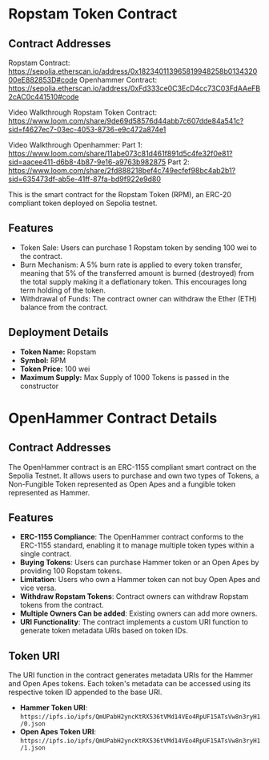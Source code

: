 # Ropstam Token Contract

## Contract Addresses
Ropstam Contract: https://sepolia.etherscan.io/address/0x182340113965819948258b013432000eE882853D#code
Openhammer Contract: https://sepolia.etherscan.io/address/0xFd333ce0C3EcD4cc73C03FdAAeFB2cAC0c441510#code

Video Walkthrough Ropstam Token Contract: https://www.loom.com/share/9de69d58576d44abb7c607dde84a541c?sid=f4627ec7-03ec-4053-8736-e9c472a874e1

Video Walkthrough Openhammer: 
Part 1: https://www.loom.com/share/11abe073c81d461f891d5c4fe32f0e81?sid=aacee411-d6b8-4b87-9e16-a9763b982875
Part 2: https://www.loom.com/share/2fd888218bef4c749ecfef98bc4ab2b1?sid=635473df-ab5e-41ff-87fa-bd9f922e9d80


This is the smart contract for the Ropstam Token (RPM), an ERC-20 compliant token deployed on Sepolia testnet.

## Features

- Token Sale: Users can purchase 1 Ropstam token by sending 100 wei to the contract.
- Burn Mechanism: A 5% burn rate is applied to every token transfer, meaning that 5% of the transferred amount is burned (destroyed) from the total supply making it a deflationary token. This encourages long term holding of the token.
- Withdrawal of Funds: The contract owner can withdraw the Ether (ETH) balance from the contract.

## Deployment Details

- **Token Name:** Ropstam
- **Symbol:** RPM
- **Token Price:** 100 wei
- **Maximum Supply:** Max Supply of 1000 Tokens is passed in the constructor

# OpenHammer Contract Details

## Contract Addresses


The OpenHammer contract is an ERC-1155 compliant smart contract on the Sepolia Testnet. It allows users to purchase and own two types of Tokens, a Non-Fungible Token represented as Open Apes and a fungible token represented as Hammer.

## Features

- **ERC-1155 Compliance**: The OpenHammer contract conforms to the ERC-1155 standard, enabling it to manage multiple token types within a single contract.
- **Buying Tokens**: Users can purchase Hammer token or an Open Apes by providing 100 Ropstam tokens.
- **Limitation**: Users who own a Hammer token can not buy Open Apes and vice versa.
- **Withdraw Ropstam Tokens**: Contract owners can withdraw Ropstam tokens from the contract.
- **Multiple Owners Can be added**: Existing owners can add more owners.
- **URI Functionality**: The contract implements a custom URI function to generate token metadata URIs based on token IDs.

## Token URI

The URI function in the contract generates metadata URIs for the Hammer and Open Apes tokens. Each token's metadata can be accessed using its respective token ID appended to the base URI.

- **Hammer Token URI**: `https://ipfs.io/ipfs/QmUPabH2yncKtRX536tVMd14VEo4RpUF15ATsVw8n3ryH1/0.json`
- **Open Apes Token URI**: `https://ipfs.io/ipfs/QmUPabH2yncKtRX536tVMd14VEo4RpUF15ATsVw8n3ryH1/1.json`
